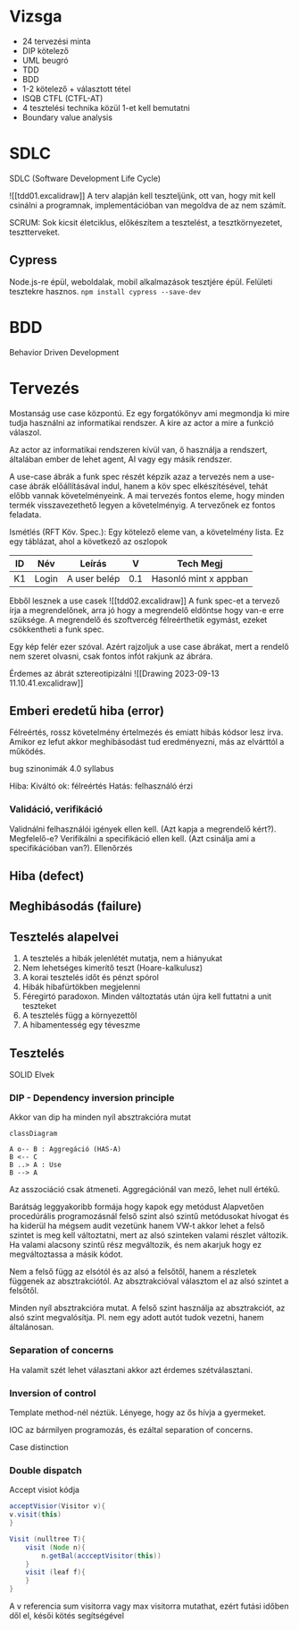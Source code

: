 # Vizsga
- 24 tervezési minta
- DIP kötelező
- UML beugró
- TDD
- BDD
- 1-2 kötelező + választott tétel
- ISQB CTFL (CTFL-AT)
- 4 tesztelési technika közül 1-et kell bemutatni
- Boundary value analysis
# SDLC 
SDLC (Software Development Life Cycle)

![[tdd01.excalidraw]]
A terv alapján kell teszteljünk, ott van, hogy mit kell csinálni a programnak, implementációban van megoldva de az nem számít.

SCRUM: Sok kicsit életciklus, előkészítem a tesztelést, a tesztkörnyezetet, tesztterveket.  

## Cypress
Node.js-re épül, weboldalak, mobil alkalmazások tesztjére épül. Felületi tesztekre hasznos. 
`npm install cypress --save-dev`

# BDD
Behavior Driven Development


# Tervezés

Mostanság use case központú. Ez egy forgatókönyv ami megmondja ki mire tudja használni az informatikai rendszer. A kire az actor a mire a funkció válaszol.

Az actor az informatikai rendszeren kívül van, ő használja a rendszert, általában ember de lehet agent, AI vagy egy másik rendszer. 

A use-case ábrák a funk spec részét képzik azaz a tervezés nem a use-case ábrák előállításával indul, hanem a köv spec elkészítésével, tehát előbb vannak követelményeink. A mai tervezés fontos eleme, hogy minden termék visszavezethető legyen a követelményig. A tervezőnek ez fontos feladata. 

Ismétlés (RFT Köv. Spec.): Egy kötelező eleme van, a követelmény lista. Ez egy táblázat, ahol a következő az oszlopok

| ID  | Név   | Leírás       | V   | Tech Megj             | 
| --- | ----- | ------------ | --- | --------------------- |
| K1  | Login | A user belép | 0.1 | Hasonló mint x appban |

Ebből lesznek a use casek
![[tdd02.excalidraw]]
A funk spec-et a tervező írja a megrendelőnek, arra jó hogy a megrendelő eldöntse hogy van-e erre szüksége. A megrendelő és szoftvercég félreérthetik egymást, ezeket csökkentheti a funk spec.

Egy kép felér ezer szóval. Azért rajzoljuk a use case ábrákat, mert a rendelő nem szeret olvasni, csak fontos infót rakjunk az ábrára. 

Érdemes az ábrát sztereotipizálni
![[Drawing 2023-09-13 11.10.41.excalidraw]]

## Emberi eredetű hiba (error)

Félreértés, rossz követelmény értelmezés és emiatt hibás kódsor lesz írva. Amikor ez lefut akkor meghibásodást tud eredményezni, más az elvárttól a működés.

bug szinonimák
4.0 syllabus

Hiba: 
Kiváltó ok:  félreértés
Hatás: felhasználó érzi

### Validáció, verifikáció
Validnálni felhasználói igények ellen kell. (Azt kapja a megrendelő kért?). Megfelelő-e?
Verifikálni a specifikáció ellen kell. (Azt csinálja ami a specifikációban van?). Ellenőrzés

## Hiba (defect)

## Meghibásodás (failure)

## Tesztelés alapelvei

1. A tesztelés a hibák jelenlétét mutatja, nem a hiányukat
2. Nem lehetséges kimerítő teszt (Hoare-kalkulusz)
3. A korai tesztelés időt és pénzt spórol
4. Hibák  hibafürtökben megjelenni
5. Féregirtó paradoxon. Minden változtatás után újra kell futtatni a unit teszteket
6. A tesztelés függ a környezettől
7. A hibamentesség egy téveszme

## Tesztelés

SOLID Elvek 
### DIP - Dependency inversion principle
Akkor van dip ha minden nyíl absztrakcióra mutat

```mermaid
classDiagram

A o-- B : Aggregáció (HAS-A)
B <-- C
B ..> A : Use
B --> A

```

Az asszociáció csak átmeneti. 
Aggregációnál van mező, lehet null értékű.

Barátság leggyakoribb formája hogy kapok egy metódust
Alapvetően procedúrális programozásnál felső szint alsó szintű metódusokat hívogat és ha kiderül ha mégsem audit vezetünk hanem VW-t akkor lehet a felső szintet is meg kell változtatni, mert az alsó szinteken valami részlet változik. Ha valami alacsony szintű rész megváltozik, és nem akarjuk hogy ez megváltoztassa a másik kódot.

Nem a felső függ az elsótól és az alsó a felsőtől, hanem a részletek függenek az absztrakciótól. Az absztrakcióval választom el az alsó szintet a felsőtől. 

Minden nyíl absztrakcióra mutat. A felső szint használja az absztrakciót, az alsó szint megvalósítja.
Pl. nem egy adott autót tudok vezetni, hanem általánosan. 

### Separation of concerns 
Ha valamit szét lehet választani akkor azt érdemes szétválasztani. 

### Inversion of control 
Template method-nél néztük. Lényege, hogy az ős hívja a gyermeket. 

IOC az bármilyen programozás, és ezáltal separation of concerns. 

Case distinction


### Double dispatch

Accept visiot kódja
```java
acceptVisior(Visitor v){
v.visit(this)
}

Visit (nulltree T){
	visit (Node n){
		n.getBal(accceptVisitor(this))
	}
	visit (leaf f){
	}
}
```
A v referencia sum visitorra vagy max visitorra mutathat, ezért futási időben dől el, késői kötés segítségével

